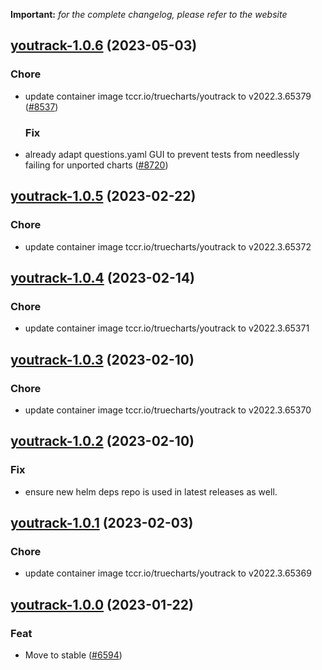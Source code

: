 **Important:**
*for the complete changelog, please refer to the website*




## [youtrack-1.0.6](https://github.com/truecharts/charts/compare/youtrack-1.0.5...youtrack-1.0.6) (2023-05-03)

### Chore

- update container image tccr.io/truecharts/youtrack to v2022.3.65379 ([#8537](https://github.com/truecharts/charts/issues/8537))
  
  ### Fix

- already adapt questions.yaml GUI to prevent tests from needlessly failing for unported charts ([#8720](https://github.com/truecharts/charts/issues/8720))
  
  


## [youtrack-1.0.5](https://github.com/truecharts/charts/compare/youtrack-1.0.4...youtrack-1.0.5) (2023-02-22)

### Chore

- update container image tccr.io/truecharts/youtrack to v2022.3.65372
  
  


## [youtrack-1.0.4](https://github.com/truecharts/charts/compare/youtrack-1.0.3...youtrack-1.0.4) (2023-02-14)

### Chore

- update container image tccr.io/truecharts/youtrack to v2022.3.65371
  
  


## [youtrack-1.0.3](https://github.com/truecharts/charts/compare/youtrack-1.0.2...youtrack-1.0.3) (2023-02-10)

### Chore

- update container image tccr.io/truecharts/youtrack to v2022.3.65370
  
  


## [youtrack-1.0.2](https://github.com/truecharts/charts/compare/youtrack-1.0.1...youtrack-1.0.2) (2023-02-10)

### Fix

- ensure new helm deps repo is used in latest releases as well.
  
  


## [youtrack-1.0.1](https://github.com/truecharts/charts/compare/youtrack-1.0.0...youtrack-1.0.1) (2023-02-03)

### Chore

- update container image tccr.io/truecharts/youtrack to v2022.3.65369
  
  


## [youtrack-1.0.0](https://github.com/truecharts/charts/compare/youtrack-0.0.3...youtrack-1.0.0) (2023-01-22)

### Feat

- Move to stable ([#6594](https://github.com/truecharts/charts/issues/6594))
  
  